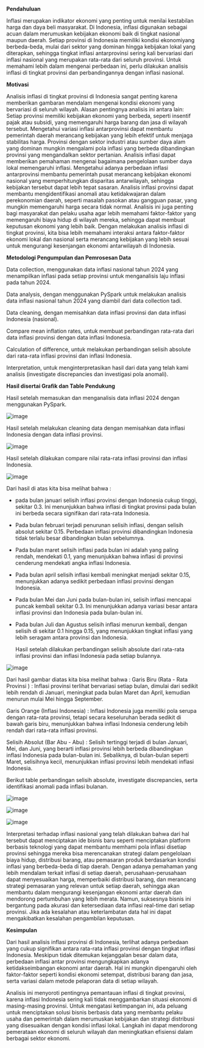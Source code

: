 **Pendahuluan**

  Inflasi merupakan indikator ekonomi yang penting untuk menilai kestabilan harga dan daya beli masyarakat. Di Indonesia, inflasi digunakan sebagai acuan dalam merumuskan kebijakan ekonomi baik di tingkat nasional maupun daerah. Setiap provinsi di Indonesia memiliki kondisi ekonomiyang berbeda-beda, mulai dari sektor yang dominan hingga kebijakan lokal yang diterapkan, sehingga tingkat inflasi antarprovinsi sering kali bervariasi dari inflasi nasional yang merupakan rata-rata dari seluruh provinsi. Untuk memahami lebih dalam mengenai perbedaan ini, perlu dilakukan analisis inflasi di tingkat provinsi dan perbandingannya dengan inflasi nasional.


**Motivasi**

  Analisis inflasi di tingkat provinsi di Indonesia sangat penting karena memberikan gambaran mendalam mengenai kondisi ekonomi yang bervariasi di seluruh wilayah. Alasan pentingnya analisis ini antara lain:
Setiap provinsi memiliki kebijakan ekonomi yang berbeda, seperti insentif pajak atau subsidi, yang memengaruhi harga barang dan jasa di wilayah tersebut. Mengetahui variasi inflasi antarprovinsi dapat membantu pemerintah daerah merancang kebijakan yang lebih efektif untuk menjaga stabilitas harga.
Provinsi dengan sektor industri atau sumber daya alam yang dominan mungkin mengalami pola inflasi yang berbeda dibandingkan provinsi yang mengandalkan sektor pertanian. Analisis inflasi dapat memberikan pemahaman mengenai bagaimana pengelolaan sumber daya lokal memengaruhi inflasi.
  Mengetahui adanya perbedaan inflasi antarprovinsi membantu pemerintah pusat merancang kebijakan ekonomi nasional yang memperhitungkan disparitas antarwilayah, sehingga kebijakan tersebut dapat lebih tepat sasaran.
Analisis inflasi provinsi dapat membantu mengidentifikasi anomali atau ketidakwajaran dalam perekonomian daerah, seperti masalah pasokan atau gangguan pasar, yang mungkin memengaruhi harga secara tidak normal.
Analisis ini juga penting bagi masyarakat dan pelaku usaha agar lebih memahami faktor-faktor yang memengaruhi biaya hidup di wilayah mereka, sehingga dapat membuat keputusan ekonomi yang lebih baik.
Dengan melakukan analisis inflasi di tingkat provinsi, kita bisa lebih memahami interaksi antara faktor-faktor ekonomi lokal dan nasional serta merancang kebijakan yang lebih sesuai untuk mengurangi kesenjangan ekonomi antarwilayah di Indonesia.


**Metodologi Pengumpulan dan Pemrosesan Data**

  Data collection, menggunakan data inflasi nasional tahun 2024 yang menampilkan inflasi pada setiap provinsi untuk menganalisis laju inflasi pada tahun 2024.

  Data analysis, dengan menggunakan PySpark untuk melakukan analisis data inflasi nasional tahun 2024 yang diambil dari data collection tadi.

  Data cleaning, dengan memisahkan data inflasi provinsi dan data inflasi Indonesia (nasional).

  Compare mean inflation rates, untuk membuat perbandingan rata-rata dari data inflasi provinsi dengan data inflasi Indonesia.

  Calculation of difference, untuk melakukan perbandingan selisih absolute dari rata-rata inflasi provinsi dan inflasi Indonesia.

  Interpretation, untuk menginterpretasikan hasil dari data yang telah kami analisis (investigate discrepancies dan investigasi pola anomali).


**Hasil disertai Grafik dan Table Pendukung**

  Hasil setelah memasukan dan menganalisis data inflasi 2024 dengan menggunakan PySpark.

![image](https://github.com/user-attachments/assets/e19a80bd-ad1c-48a8-88f4-3301b6c5d2c0)

  Hasil setelah melakukan cleaning data dengan memisahkan data inflasi Indonesia dengan data inflasi provinsi.

![image](https://github.com/user-attachments/assets/2548107f-f19a-45f5-9fe9-9046ca25ec21)

  Hasil setelah dilakukan compare nilai rata-rata inflasi provinsi dan inflasi Indonesia.

![image](https://github.com/user-attachments/assets/e79a360c-8baf-4258-903c-9d78dbedef2f)

Dari hasil di atas kita bisa melihat bahwa : 
- pada bulan januari selisih inflasi provinsi dengan Indonesia cukup tinggi, sekitar 0.3. Ini menunjukkan bahwa inflasi di tingkat provinsi pada bulan ini berbeda secara signifikan dari rata-rata Indonesia.
- Pada bulan februari terjadi penurunan selisih inflasi, dengan selisih absolut sekitar 0.15. Perbedaan inflasi provinsi dibandingkan Indonesia tidak terlalu besar dibandingkan bulan sebelumnya.
- Pada bulan maret selisih inflasi pada bulan ini adalah yang paling rendah, mendekati 0.1, yang menunjukkan bahwa inflasi di provinsi cenderung mendekati angka inflasi Indonesia.
- Pada bulan april selisih inflasi kembali meningkat menjadi sekitar 0.15, menunjukkan adanya sedikit perbedaan inflasi provinsi dengan Indonesia.
- Pada bulan Mei dan Juni pada bulan-bulan ini, selisih inflasi mencapai puncak kembali sekitar 0.3. Ini menunjukkan adanya variasi besar antara inflasi provinsi dan Indonesia pada bulan-bulan ini.
- Pada bulan Juli dan Agustus selisih inflasi menurun kembali, dengan selisih di sekitar 0.1 hingga 0.15, yang menunjukkan tingkat inflasi yang lebih seragam antara provinsi dan Indonesia.

  Hasil setelah dilakukan perbandingan selisih absolute dari rata-rata inflasi provinsi dan inflasi Indonesia pada setiap bulannya.

![image](https://github.com/user-attachments/assets/2d7aea45-d255-4659-afae-2f06f4966de2)

Dari hasil gambar diatas kita bisa melihat bahwa : 
Garis Biru (Rata - Rata Provinsi ) : Inflasi provinsi terlihat bervariasi setiap bulan, dimulai dari sedikit lebih rendah di Januari, meningkat pada bulan Maret dan April, kemudian menurun mulai Mei hingga September.

Garis Orange (Inflasi Indonesia) :  Inflasi Indonesia juga memiliki pola serupa dengan rata-rata provinsi, tetapi secara keseluruhan berada sedikit di bawah garis biru, menunjukkan bahwa inflasi Indonesia cenderung lebih rendah dari rata-rata inflasi provinsi.

Selisih Absolut (Bar Abu - Abu) : Selisih tertinggi terjadi di bulan Januari, Mei, dan Juni, yang berarti inflasi provinsi lebih berbeda dibandingkan inflasi Indonesia pada bulan-bulan ini. Sebaliknya, di bulan-bulan seperti Maret, selisihnya kecil, menunjukkan inflasi provinsi lebih mendekati inflasi Indonesia.


Berikut table perbandingan selisih absolute, investigate discrepancies, serta identifikasi anomali pada inflasi bulanan.

![image](https://github.com/user-attachments/assets/efc4e153-56f8-4793-8960-e7671b57256b)

![image](https://github.com/user-attachments/assets/02513ada-8f28-4fbc-aaf8-671a455667e5)

![image](https://github.com/user-attachments/assets/49c92efc-8166-46b1-8d05-586798f1132e)

  Interpretasi terhadap inflasi nasional yang telah dilakukan bahwa dari hal tersebut dapat menciptakan ide bisnis baru seperti menciptakan platform berbasis teknologi yang dapat membantu memhami pola inflasi disetiap provinsi sehingga mereka bisa merencanakan strategi dalam pengelolaan biaya hidup, distribusi barang, atau pemasaran produk berdasarkan kondisi inflasi yang berbeda-beda di tiap daerah. Dengan adanya pemahaman yang lebih mendalam terkait inflasi di setiap daerah, perusahaan-perusahaan dapat menyesuaikan harga, memperbaiki distribusi barang, dan merancang strategi pemasaran yang relevan untuk setiap daerah, sehingga akan membantu dalam mengurangi kesenjangan ekonomi antar daerah dan mendorong pertumbuhan yang lebih merata. Namun, suksesnya bisnis ini bergantung pada akurasi dan ketersediaan data inflasi real-time dari setiap provinsi. Jika ada kesalahan atau keterlambatan data hal ini dapat mengakibatkan kesalahan pengambilan keputusan.


**Kesimpulan**

  Dari hasil analisis inflasi provinsi di Indonesia, terlihat adanya perbedaan yang cukup signifikan antara rata-rata inflasi provinsi dengan tingkat inflasi Indonesia. Meskipun tidak ditemukan kejanggalan besar dalam data, perbedaan inflasi antar provinsi mengungkapkan adanya ketidakseimbangan ekonomi antar daerah. Hal ini mungkin dipengaruhi oleh faktor-faktor seperti kondisi ekonomi setempat, distribusi barang dan jasa, serta variasi dalam metode pelaporan data di setiap wilayah.

  Analisis ini menyoroti pentingnya pemantauan inflasi di tingkat provinsi, karena inflasi Indonesia sering kali tidak menggambarkan situasi ekonomi di masing-masing provinsi. Untuk mengatasi ketimpangan ini, ada peluang untuk menciptakan solusi bisnis berbasis data yang membantu pelaku usaha dan pemerintah dalam merumuskan kebijakan dan strategi distribusi yang disesuaikan dengan kondisi inflasi lokal. Langkah ini dapat mendorong pemerataan ekonomi di seluruh wilayah dan meningkatkan efisiensi dalam berbagai sektor ekonomi.
